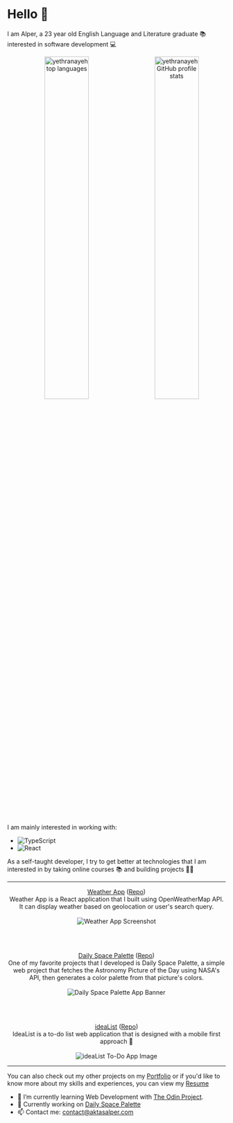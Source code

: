 # Hello 👋
I am Alper, a 23 year old English Language and Literature graduate 📚 interested in software development 💻


<p align="center">
<a href="https://github.com/yethranayeh/">
    <img align="right" src="https://github-readme-stats.vercel.app/api/?username=yethranayeh&theme=synthwave&show_icons=true&count_private=true&custom_title=My+GitHub+Stats" width="45%" alt="yethranayeh GitHub profile stats" />
  </a>
</p>

<p align="center">
  <a href="https://github.com/yethranayeh/">
    <img  src="https://github-readme-stats.vercel.app/api/top-langs/?username=yethranayeh&hide=liquid,html&layout=compact&theme=synthwave&langs_count=4" width="45%" alt="yethranayeh top languages" />
  </a>
</p>


I am mainly interested in working with:
- ![TypeScript](https://img.shields.io/badge/typescript-%23007ACC.svg?style=for-the-badge&logo=typescript&logoColor=white)
- ![React](https://img.shields.io/badge/react-%2320232a.svg?style=for-the-badge&logo=react&logoColor=%2361DAFB)

As a self-taught developer, I try to get better at technologies that I am interested in by taking online courses 📚 and building projects 👨‍💻

---

<p align="center">
  <a href="https://www.aktasalper.com/weather-app/" target="_blank">Weather App</a>
  (<a href="https://github.com/yethranayeh/weather-app" target="_blank">Repo</a>)
  <br/>
  Weather App is a React application that I built using OpenWeatherMap API. It can display weather based on geolocation or user's search query.
  <br/><br/>
  <img src="https://i.ibb.co/zsFkp5d/Screen-Shot-2022-05-23-at-14-48-03.jpg" alt="Weather App Screenshot" />
</p>

<br/><br/>

<p align="center">
  <a href="https://www.aktasalper.com/daily-space-palette/" target="_blank">Daily Space Palette</a>
  (<a href="https://github.com/yethranayeh/daily-space-palette" target="_blank">Repo</a>)
  <br/>
  One of my favorite projects that I developed is Daily Space Palette, a simple web project that fetches the Astronomy Picture of the Day using NASA's API, then generates a color palette from that picture's colors.
  <br/><br/>
  <img src="https://i.ibb.co/rZpX39B/Screenshot-2021-11-14-at-16-20-25-Daily-Space-Palette.png" alt="Daily Space Palette App Banner" />
</p>

<br/><br/>

<p align="center">
  <a href="https://www.aktasalper.com/weather-app/" target="_blank">ideaList</a>
  (<a href="https://github.com/yethranayeh/ideaList" target="_blank">Repo</a>)
  <br/>
  IdeaList is a to-do list web application that is designed with a mobile first approach 📱
  <br/><br/>
  <img src="https://i.ibb.co/3sSmtdx/cover.png" alt="ideaList To-Do App Image" />
</p>

---

You can also check out my other projects on my [Portfolio](https://www.aktasalper.com/#projects) or if you'd like to know more about my skills and experiences, you can view my [Resume](https://www.aktasalper.com/resume.html)


- 🌱 I’m currently learning Web Development with [The Odin Project](https://www.theodinproject.com/).
- 🔭 Currently working on [Daily Space Palette](https://github.com/yethranayeh/daily-space-palette)
- 📫 Contact me: [contact@aktasalper.com](mailto:contact@aktasalper.com)

<!--
Here are some ideas to get you started:


- 🌱 I’m currently learning ...
- 👯 I’m looking to collaborate on ...
- 🤔 I’m looking for help with ...
- 📫 How to reach me: ...
- ⚡ Fun fact: ...
-->
